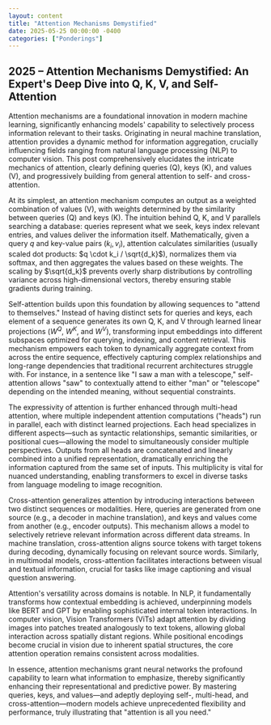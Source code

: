 ```yaml
---
layout: content
title: "Attention Mechanisms Demystified"
date: 2025-05-25 00:00:00 -0400
categories: ["Ponderings"]
---
```


## 2025 – Attention Mechanisms Demystified: An Expert's Deep Dive into Q, K, V, and Self-Attention

Attention mechanisms are a foundational innovation in modern machine learning, significantly enhancing models' capability to selectively process information relevant to their tasks. Originating in neural machine translation, attention provides a dynamic method for information aggregation, crucially influencing fields ranging from natural language processing (NLP) to computer vision. This post comprehensively elucidates the intricate mechanics of attention, clearly defining queries (Q), keys (K), and values (V), and progressively building from general attention to self- and cross-attention.

At its simplest, an attention mechanism computes an output as a weighted combination of values (V), with weights determined by the similarity between queries (Q) and keys (K). The intuition behind Q, K, and V parallels searching a database: queries represent what we seek, keys index relevant entries, and values deliver the information itself. Mathematically, given a query $q$ and key-value pairs $(k_i, v_i)$, attention calculates similarities (usually scaled dot products: $q \cdot k_i / \sqrt{d_k}$), normalizes them via softmax, and then aggregates the values based on these weights. The scaling by $\sqrt{d_k}$ prevents overly sharp distributions by controlling variance across high-dimensional vectors, thereby ensuring stable gradients during training.

Self-attention builds upon this foundation by allowing sequences to "attend to themselves." Instead of having distinct sets for queries and keys, each element of a sequence generates its own Q, K, and V through learned linear projections ($W^Q$, $W^K$, and $W^V$), transforming input embeddings into different subspaces optimized for querying, indexing, and content retrieval. This mechanism empowers each token to dynamically aggregate context from across the entire sequence, effectively capturing complex relationships and long-range dependencies that traditional recurrent architectures struggle with. For instance, in a sentence like "I saw a man with a telescope," self-attention allows "saw" to contextually attend to either "man" or "telescope" depending on the intended meaning, without sequential constraints.

The expressivity of attention is further enhanced through multi-head attention, where multiple independent attention computations ("heads") run in parallel, each with distinct learned projections. Each head specializes in different aspects—such as syntactic relationships, semantic similarities, or positional cues—allowing the model to simultaneously consider multiple perspectives. Outputs from all heads are concatenated and linearly combined into a unified representation, dramatically enriching the information captured from the same set of inputs. This multiplicity is vital for nuanced understanding, enabling transformers to excel in diverse tasks from language modeling to image recognition.

Cross-attention generalizes attention by introducing interactions between two distinct sequences or modalities. Here, queries are generated from one source (e.g., a decoder in machine translation), and keys and values come from another (e.g., encoder outputs). This mechanism allows a model to selectively retrieve relevant information across different data streams. In machine translation, cross-attention aligns source tokens with target tokens during decoding, dynamically focusing on relevant source words. Similarly, in multimodal models, cross-attention facilitates interactions between visual and textual information, crucial for tasks like image captioning and visual question answering.

Attention's versatility across domains is notable. In NLP, it fundamentally transforms how contextual embedding is achieved, underpinning models like BERT and GPT by enabling sophisticated internal token interactions. In computer vision, Vision Transformers (ViTs) adapt attention by dividing images into patches treated analogously to text tokens, allowing global interaction across spatially distant regions. While positional encodings become crucial in vision due to inherent spatial structures, the core attention operation remains consistent across modalities.

In essence, attention mechanisms grant neural networks the profound capability to learn what information to emphasize, thereby significantly enhancing their representational and predictive power. By mastering queries, keys, and values—and adeptly deploying self-, multi-head, and cross-attention—modern models achieve unprecedented flexibility and performance, truly illustrating that "attention is all you need."
